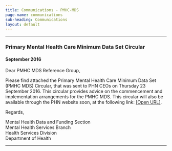 ```yaml
---
title: Communications - PMHC-MDS
page-name: communications
sub-heading: Communications
layout: default
---
```


<hr />

<h3>Primary Mental Health Care Minimum Data Set Circular</h3>
<h4>September 2016</h4>
<p>Dear PMHC MDS Reference Group,</p>
<p>Please find attached the Primary Mental Health Care Minimum Data Set (PMHC MDS) Circular, that was sent to PHN CEOs on Thursday 23 September 2016. This circular provides advice on the commencement and implementation arrangements for the PMHC MDS. This circular will also be available through the PHN website soon, at the following link: <a href="http://www.health.gov.au/internet/main/publishing.nsf/Content/PHN-Circulars">[Open URL]</a>.<br /></p><p>Regards,</p>
<span>Mental Health Data and Funding Section</span><br />
<span>Mental Health Services Branch</span><br />
<span>Health Services Division</span><br />
<span>Department of Health</span>

<hr />